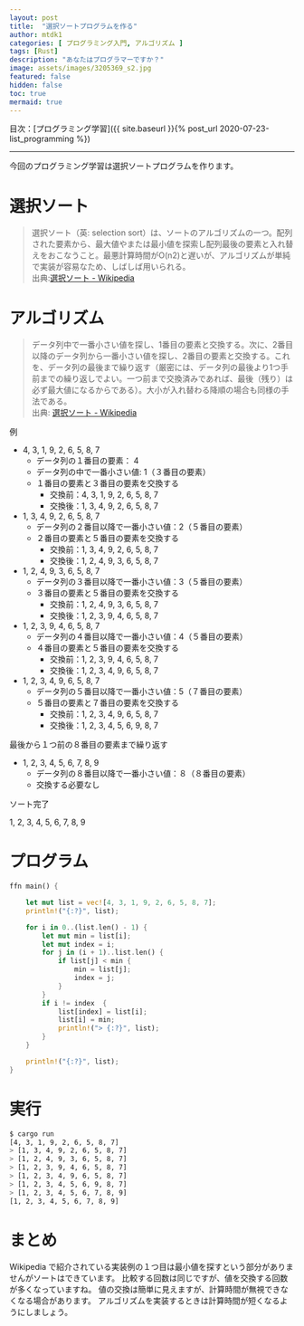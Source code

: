 ```yaml
---
layout: post
title:  "選択ソートプログラムを作る"
author: mtdk1
categories: [ プログラミング入門, アルゴリズム ]
tags: [Rust]
description: "あなたはプログラマーですか？"
image: assets/images/3205369_s2.jpg
featured: false
hidden: false
toc: true
mermaid: true
---
```


目次：[プログラミング学習]({{ site.baseurl }}{% post_url 2020-07-23-list_programming %})

---

今回のプログラミング学習は選択ソートプログラムを作ります。

# 選択ソート

> 選択ソート（英: selection sort）は、ソートのアルゴリズムの一つ。配列された要素から、最大値やまたは最小値を探索し配列最後の要素と入れ替えをおこなうこと。最悪計算時間がO(n2)と遅いが、アルゴリズムが単純で実装が容易なため、しばしば用いられる。<br>
出典:[選択ソート - Wikipedia](https://ja.wikipedia.org/wiki/%E9%81%B8%E6%8A%9E%E3%82%BD%E3%83%BC%E3%83%88#:~:text=%E9%81%B8%E6%8A%9E%E3%82%BD%E3%83%BC%E3%83%88%EF%BC%88%E8%8B%B1%3A%20selection%20sort,%E3%81%AA%E3%81%9F%E3%82%81%E3%80%81%E3%81%97%E3%81%B0%E3%81%97%E3%81%B0%E7%94%A8%E3%81%84%E3%82%89%E3%82%8C%E3%82%8B%E3%80%82)

# アルゴリズム

> データ列中で一番小さい値を探し、1番目の要素と交換する。次に、2番目以降のデータ列から一番小さい値を探し、2番目の要素と交換する。これを、データ列の最後まで繰り返す（厳密には、データ列の最後より1つ手前までの繰り返しでよい。一つ前まで交換済みであれば、最後（残り）は必ず最大値になるからである）。大小が入れ替わる降順の場合も同様の手法である。<br>
> 出典: [選択ソート - Wikipedia](https://ja.wikipedia.org/wiki/%E9%81%B8%E6%8A%9E%E3%82%BD%E3%83%BC%E3%83%88])

例

- 4, 3, 1, 9, 2, 6, 5, 8, 7
  - データ列の１番目の要素： 4
  - データ列の中で一番小さい値: 1（３番目の要素）
  - １番目の要素と３番目の要素を交換する
    - 交換前：4, 3, 1, 9, 2, 6, 5, 8, 7
    - 交換後：1, 3, 4, 9, 2, 6, 5, 8, 7
- 1, 3, 4, 9, 2, 6, 5, 8, 7
  - データ列の２番目以降で一番小さい値：2（５番目の要素）
  - ２番目の要素と５番目の要素を交換する
    - 交換前：1, 3, 4, 9, 2, 6, 5, 8, 7
    - 交換後：1, 2, 4, 9, 3, 6, 5, 8, 7
- 1, 2, 4, 9, 3, 6, 5, 8, 7
  - データ列の３番目以降で一番小さい値：3（５番目の要素）
  - ３番目の要素と５番目の要素を交換する
    - 交換前：1, 2, 4, 9, 3, 6, 5, 8, 7
    - 交換後：1, 2, 3, 9, 4, 6, 5, 8, 7
- 1, 2, 3, 9, 4, 6, 5, 8, 7
  - データ列の４番目以降で一番小さい値：4（５番目の要素）
  - ４番目の要素と５番目の要素を交換する
    - 交換前：1, 2, 3, 9, 4, 6, 5, 8, 7
    - 交換後：1, 2, 3, 4, 9, 6, 5, 8, 7
- 1, 2, 3, 4, 9, 6, 5, 8, 7
  - データ列の５番目以降で一番小さい値：5（７番目の要素）
  - ５番目の要素と７番目の要素を交換する
    - 交換前：1, 2, 3, 4, 9, 6, 5, 8, 7
    - 交換後：1, 2, 3, 4, 5, 6, 9, 8, 7


最後から１つ前の８番目の要素まで繰り返す

- 1, 2, 3, 4, 5, 6, 7, 8, 9
  - データ列の８番目以降で一番小さい値：８（８番目の要素）
  - 交換する必要なし

ソート完了

1, 2, 3, 4, 5, 6, 7, 8, 9



# プログラム

```rust
ffn main() {

    let mut list = vec![4, 3, 1, 9, 2, 6, 5, 8, 7];
    println!("{:?}", list);

    for i in 0..(list.len() - 1) {
        let mut min = list[i];
        let mut index = i;
        for j in (i + 1)..list.len() {
            if list[j] < min {
                min = list[j];
                index = j;
            }
        }
        if i != index  {
            list[index] = list[i];
            list[i] = min;
            println!("> {:?}", list);
        }
    }

    println!("{:?}", list);   
}
```


# 実行

```bash
$ cargo run
[4, 3, 1, 9, 2, 6, 5, 8, 7]
> [1, 3, 4, 9, 2, 6, 5, 8, 7]
> [1, 2, 4, 9, 3, 6, 5, 8, 7]
> [1, 2, 3, 9, 4, 6, 5, 8, 7]
> [1, 2, 3, 4, 9, 6, 5, 8, 7]
> [1, 2, 3, 4, 5, 6, 9, 8, 7]
> [1, 2, 3, 4, 5, 6, 7, 8, 9]
[1, 2, 3, 4, 5, 6, 7, 8, 9]
```

# まとめ

Wikipedia で紹介されている実装例の１つ目は最小値を探すという部分がありませんがソートはできています。
比較する回数は同じですが、値を交換する回数が多くなっていますね。
値の交換は簡単に見えますが、計算時間が無視できなくなる場合があります。
アルゴリズムを実装するときは計算時間が短くなるようにしましょう。